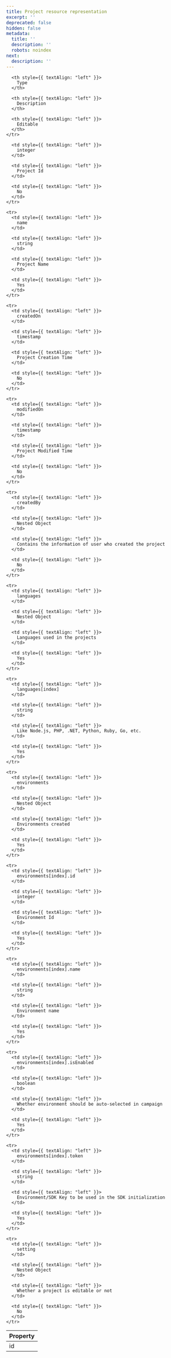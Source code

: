 ```yaml
---
title: Project resource representation
excerpt: ''
deprecated: false
hidden: false
metadata:
  title: ''
  description: ''
  robots: noindex
next:
  description: ''
---
```

<Table align={["left","left","left","left"]}>
  <thead>
    <tr>
      <th style={{ textAlign: "left" }}>
        Property
      </th>

      <th style={{ textAlign: "left" }}>
        Type
      </th>

      <th style={{ textAlign: "left" }}>
        Description
      </th>

      <th style={{ textAlign: "left" }}>
        Editable
      </th>
    </tr>
  </thead>

  <tbody>
    <tr>
      <td style={{ textAlign: "left" }}>
        id
      </td>

      <td style={{ textAlign: "left" }}>
        integer
      </td>

      <td style={{ textAlign: "left" }}>
        Project Id
      </td>

      <td style={{ textAlign: "left" }}>
        No
      </td>
    </tr>

    <tr>
      <td style={{ textAlign: "left" }}>
        name
      </td>

      <td style={{ textAlign: "left" }}>
        string
      </td>

      <td style={{ textAlign: "left" }}>
        Project Name
      </td>

      <td style={{ textAlign: "left" }}>
        Yes
      </td>
    </tr>

    <tr>
      <td style={{ textAlign: "left" }}>
        createdOn
      </td>

      <td style={{ textAlign: "left" }}>
        timestamp
      </td>

      <td style={{ textAlign: "left" }}>
        Project Creation Time
      </td>

      <td style={{ textAlign: "left" }}>
        No
      </td>
    </tr>

    <tr>
      <td style={{ textAlign: "left" }}>
        modifiedOn
      </td>

      <td style={{ textAlign: "left" }}>
        timestamp
      </td>

      <td style={{ textAlign: "left" }}>
        Project Modified Time
      </td>

      <td style={{ textAlign: "left" }}>
        No
      </td>
    </tr>

    <tr>
      <td style={{ textAlign: "left" }}>
        createdBy
      </td>

      <td style={{ textAlign: "left" }}>
        Nested Object
      </td>

      <td style={{ textAlign: "left" }}>
        Contains the information of user who created the project
      </td>

      <td style={{ textAlign: "left" }}>
        No
      </td>
    </tr>

    <tr>
      <td style={{ textAlign: "left" }}>
        languages
      </td>

      <td style={{ textAlign: "left" }}>
        Nested Object
      </td>

      <td style={{ textAlign: "left" }}>
        Languages used in the projects
      </td>

      <td style={{ textAlign: "left" }}>
        Yes
      </td>
    </tr>

    <tr>
      <td style={{ textAlign: "left" }}>
        languages[index]
      </td>

      <td style={{ textAlign: "left" }}>
        string
      </td>

      <td style={{ textAlign: "left" }}>
        Like Node.js, PHP, .NET, Python, Ruby, Go, etc.
      </td>

      <td style={{ textAlign: "left" }}>
        Yes
      </td>
    </tr>

    <tr>
      <td style={{ textAlign: "left" }}>
        environments
      </td>

      <td style={{ textAlign: "left" }}>
        Nested Object
      </td>

      <td style={{ textAlign: "left" }}>
        Environments created
      </td>

      <td style={{ textAlign: "left" }}>
        Yes
      </td>
    </tr>

    <tr>
      <td style={{ textAlign: "left" }}>
        environments[index].id
      </td>

      <td style={{ textAlign: "left" }}>
        integer
      </td>

      <td style={{ textAlign: "left" }}>
        Environment Id
      </td>

      <td style={{ textAlign: "left" }}>
        Yes
      </td>
    </tr>

    <tr>
      <td style={{ textAlign: "left" }}>
        environments[index].name
      </td>

      <td style={{ textAlign: "left" }}>
        string
      </td>

      <td style={{ textAlign: "left" }}>
        Environment name
      </td>

      <td style={{ textAlign: "left" }}>
        Yes
      </td>
    </tr>

    <tr>
      <td style={{ textAlign: "left" }}>
        environments[index].isEnabled
      </td>

      <td style={{ textAlign: "left" }}>
        boolean
      </td>

      <td style={{ textAlign: "left" }}>
        Whether environment should be auto-selected in campaign
      </td>

      <td style={{ textAlign: "left" }}>
        Yes
      </td>
    </tr>

    <tr>
      <td style={{ textAlign: "left" }}>
        environments[index].token
      </td>

      <td style={{ textAlign: "left" }}>
        string
      </td>

      <td style={{ textAlign: "left" }}>
        Environment/SDK Key to be used in the SDK initialization
      </td>

      <td style={{ textAlign: "left" }}>
        Yes
      </td>
    </tr>

    <tr>
      <td style={{ textAlign: "left" }}>
        setting
      </td>

      <td style={{ textAlign: "left" }}>
        Nested Object
      </td>

      <td style={{ textAlign: "left" }}>
        Whether a project is editable or not
      </td>

      <td style={{ textAlign: "left" }}>
        No
      </td>
    </tr>
  </tbody>
</Table>
